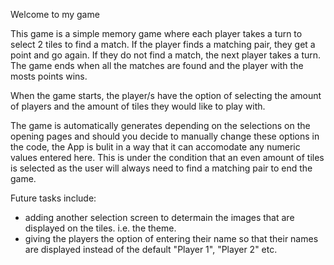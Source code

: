 Welcome to my game

This game is a simple memory game where each player takes a turn to select 2 tiles to find a match.
If the player finds a matching pair, they get a point and go again.
If they do not find a match, the next player takes a turn.
The game ends when all the matches are found and the player with the mosts points wins.

When the game starts, the player/s have the option of selecting the amount of players and the amount of tiles they would like to play with.

The game is automatically generates depending on the selections on the opening pages and should you decide to manually change these options in the code, the App is bulit in a way that it can accomodate any numeric values entered here.
This is under the condition that an even amount of tiles is selected as the user will always need to find a matching pair to end the game.

Future tasks include:
* adding another selection screen to determain the images that are displayed on the tiles. i.e. the theme.
* giving the players the option of entering their name so that their names are displayed instead of the default "Player 1", "Player 2" etc.
